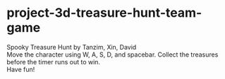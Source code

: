 # project-3d-treasure-hunt-team-game

Spooky Treasure Hunt by Tanzim, Xin, David <br>
Move the character using W, A, S, D, and spacebar. Collect the treasures before the timer runs out to win.<br>
Have fun!
